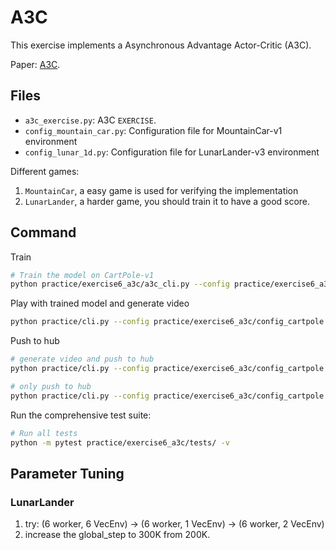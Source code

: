 # A3C

This exercise implements a Asynchronous Advantage Actor-Critic (A3C).

Paper: [A3C](https://arxiv.org/abs/1602.01783).

## Files
- `a3c_exercise.py`: A3C `EXERCISE`.
- `config_mountain_car.py`: Configuration file for MountainCar-v1 environment
- `config_lunar_1d.py`: Configuration file for LunarLander-v3 environment

Different games:
1. `MountainCar`, a easy game is used for verifying the implementation
2. `LunarLander`, a harder game, you should train it to have a good score.

## Command
Train
```bash
# Train the model on CartPole-v1
python practice/exercise6_a3c/a3c_cli.py --config practice/exercise6_a3c/config_cartpole.py
```

Play with trained model and generate video
```bash
python practice/cli.py --config practice/exercise6_a3c/config_cartpole.py --mode play
```

Push to hub
```bash
# generate video and push to hub
python practice/cli.py --config practice/exercise6_a3c/config_cartpole.py --mode push_to_hub --username myuser

# only push to hub
python practice/cli.py --config practice/exercise6_a3c/config_cartpole.py --mode push_to_hub --username myuser --skip_play
```

Run the comprehensive test suite:
```bash
# Run all tests
python -m pytest practice/exercise6_a3c/tests/ -v
```

## Parameter Tuning
### LunarLander
1. try: (6 worker, 6 VecEnv) -> (6 worker, 1 VecEnv) -> (6 worker, 2 VecEnv)
2. increase the global_step to 300K from 200K.

